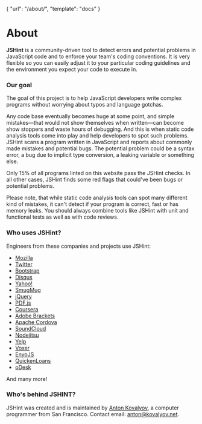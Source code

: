 { "url": "/about/", "template": "docs" }

# About

**JSHint** is a community-driven tool to detect errors and potential problems in
JavaScript code and to enforce your team's coding conventions. It is very
flexible so you can easily adjust it to your particular coding guidelines and
the environment you expect your code to execute in.

### Our goal

The goal of this project is to help JavaScript developers write complex programs
without worrying about typos and language gotchas.

Any code base eventually becomes huge at some point, and simple mistakes—that
would not show themselves when written—can become show stoppers and waste
hours of debugging. And this is when static code analysis tools come into play
and help developers to spot such problems. JSHint scans a program written in
JavaScript and reports about commonly made mistakes and potential bugs. The
potential problem could be a syntax error, a bug due to implicit type
conversion, a leaking variable or something else.

Only 15% of all programs linted on this website pass the JSHint checks. In all
other cases, JSHint finds some red flags that could've been bugs or potential
problems.

Please note, that while static code analysis tools can spot many different kind
of mistakes, it can't detect if your program is correct, fast or has memory
leaks. You should always combine tools like JSHint with unit and functional
tests as well as with code reviews.

### Who uses JSHint?

Engineers from these companies and projects use JSHint:

* [Mozilla](http://mozilla.org/)
* [Twitter](https://twitter.com/)
* [Bootstrap](http://getbootstrap.com/)
* [Disqus](https://disqus.com/)
* [Yahoo!](https://yahoo.com/)
* [SmugMug](http://smugmug.com/)
* [jQuery](http://jquery.com/)
* [PDF.js](http://mozilla.github.io/pdf.js)
* [Coursera](http://coursera.com/)
* [Adobe Brackets](http://brackets.io/)
* [Apache Cordova](http://cordova.io/)
* [SoundCloud](http://soundcloud.com/)
* [Nodejitsu](http://nodejitsu.com/)
* [Yelp](https://yelp.com/)
* [Voxer](http://voxer.com/)
* [EnyoJS](http://enyojs.com/)
* [QuickenLoans](http://quickenloans.com/)
* [oDesk](http://www.odesk.com/)

And many more!

### Who's behind JSHINT?

JSHint was created and is maintained by [Anton Kovalyov](http://anton.kovalyov.net/), a computer
programmer from San Francisco. Contact email: [anton@kovalyov.net](mailto:anton@kovalyov.net).
